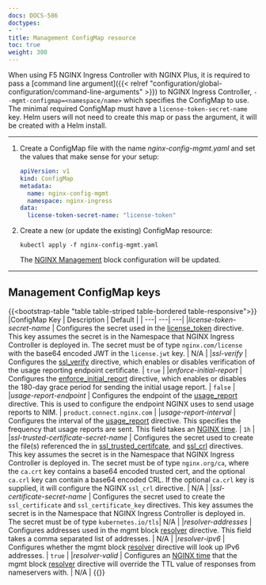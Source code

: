 ```yaml
---
docs: DOCS-586
doctypes:
- ''
title: Management ConfigMap resource
toc: true
weight: 300
---
```


When using F5 NGINX Ingress Controller with NGINX Plus, it is required to pass a [command line argument]({{< relref "configuration/global-configuration/command-line-arguments" >}}) to NGINX Ingress Controller, `--mgmt-configmap=<namespace/name>` which specifies the ConfigMap to use. The minimal required ConfigMap must have a `license-token-secret-name` key. Helm users will not need to create this map or pass the argument, it will be created with a Helm install. 

---

1. Create a ConfigMap file with the name *nginx-config-mgmt.yaml* and set the values
that make sense for your setup:

    ```yaml
    apiVersion: v1
    kind: ConfigMap
    metadata:
      name: nginx-config-mgmt
      namespace: nginx-ingress
    data:
      license-token-secret-name: "license-token"
    ```
1. Create a new (or update the existing) ConfigMap resource:

    ```shell
    kubectl apply -f nginx-config-mgmt.yaml
    ```

    The [NGINX Management](https://nginx.org/en/docs/ngx_mgmt_module.html) block configuration will be updated.
---
## Management ConfigMap keys

{{<bootstrap-table "table table-striped table-bordered table-responsive">}}
|ConfigMap Key | Description | Default |
| ---| ---| ---|
|*license-token-secret-name* | Configures the secret used in the [license_token](https://nginx.org/en/docs/ngx_mgmt_module.html#license_token) directive. This key assumes the secret is in the Namespace that NGINX Ingress Controller is deployed in. The secret must be of type `nginx.com/license` with the base64 encoded JWT in the `license.jwt` key.  | N/A |
|*ssl-verify* | Configures the [ssl_verify](https://nginx.org/en/docs/ngx_mgmt_module.html#ssl_verify) directive, which enables or disables verification of the usage reporting endpoint certificate. | `true` |
|*enforce-initial-report* | Configures the [enforce_initial_report](https://nginx.org/en/docs/ngx_mgmt_module.html#enforce_initial_report) directive, which enables or disables the 180-day grace period for sending the initial usage report. | `false` |
|*usage-report-endpoint* | Configures the endpoint of the [usage_report](https://nginx.org/en/docs/ngx_mgmt_module.html#usage_report) directive. This is used to configure the endpoint NGINX uses to send usage reports to NIM. | `product.connect.nginx.com` |
|*usage-report-interval* | Configures the interval of the [usage_report](https://nginx.org/en/docs/ngx_mgmt_module.html#usage_report) directive. This specifies the frequency that usage reports are sent. This field takes an [NGINX time](https://nginx.org/en/docs/syntax.html). | `1h` |
|*ssl-trusted-certificate-secret-name* | Configures the secret used to create the file(s) referenced the in [ssl_trusted_certifcate](https://nginx.org/en/docs/ngx_mgmt_module.html#ssl_trusted_certificate), and [ssl_crl](https://nginx.org/en/docs/ngx_mgmt_module.html#ssl_crl) directives. This key assumes the secret is in the Namespace that NGINX Ingress Controller is deployed in. The secret must be of type `nginx.org/ca`, where the `ca.crt` key contains a base64 encoded trusted cert, and the optional `ca.crl` key can contain a base64 encoded CRL. If the optional `ca.crl` key is supplied, it will configure the NGINX `ssl_crl` directive. | N/A |
|*ssl-certificate-secret-name* | Configures the secret used to create the `ssl_certificate` and `ssl_certificate_key` directives. This key assumes the secret is in the Namespace that NGINX Ingress Controller is deployed in. The secret must be of type `kubernetes.io/tls`| N/A |
|*resolver-addresses* | Configures addresses used in the mgmt block [resolver](https://nginx.org/en/docs/ngx_mgmt_module.html#resolver) directive. This field takes a comma separated list of addresses. | N/A |
|*resolver-ipv6* | Configures whether the mgmt block [resolver](https://nginx.org/en/docs/ngx_mgmt_module.html#resolver) directive will look up IPv6 addresses. | `true` |
|*resolver-valid* | Configures an [NGINX time](https://nginx.org/en/docs/syntax.html) that the mgmt block [resolver](https://nginx.org/en/docs/ngx_mgmt_module.html#resolver) directive will override the TTL value of responses from nameservers with. | N/A |
{{</bootstrap-table>}}
